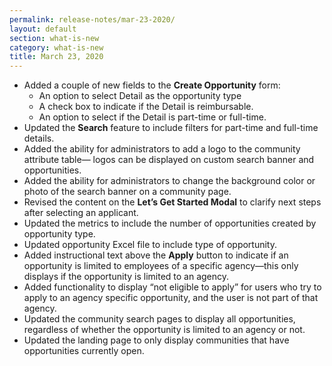 ```yaml
---
permalink: release-notes/mar-23-2020/
layout: default
section: what-is-new
category: what-is-new
title: March 23, 2020
---
```


- Added a couple of new fields to the **Create Opportunity** form:
  - An option to select Detail as the opportunity type
  - A check box to indicate if the Detail is reimbursable.
  - An option to select if the Detail is part-time or full-time.
- Updated the **Search** feature to include filters for part-time and full-time details.
- Added the ability for administrators to add a logo to the community attribute table— logos can be displayed on custom search banner and opportunities.
- Added the ability for administrators to change the background color or photo of the search banner on a community page.
- Revised the content on the **Let’s Get Started Modal** to clarify next steps after selecting an applicant.
- Updated the metrics to include the number of opportunities created by opportunity type.
- Updated opportunity Excel file to include type of opportunity.
- Added instructional text above the **Apply** button to indicate if an opportunity is limited to employees of a specific agency—this only displays if the opportunity is limited to an agency.
- Added functionality to display “not eligible to apply” for users who try to apply to an agency specific opportunity, and the user is not part of that agency.
- Updated the community search pages to display all opportunities, regardless of whether the opportunity is limited to an agency or not.
- Updated the landing page to only display communities that have opportunities currently open.
